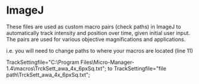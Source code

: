 # ImageJ

These files are used as custom macro pairs (check paths) in ImageJ to automatically track intensity and position over time, given initial user input. The pairs are used for various objective magnifications and applications.

i.e. you will need to change paths to where your macros are located (line 11)

TrackSettingfile="C:\\Program Files\\Micro-Manager-1.4\\macros\\TrckSett_awa_4x_6pxSq.txt";
to
TrackSettingfile="file path\\TrckSett_awa_4x_6pxSq.txt";
